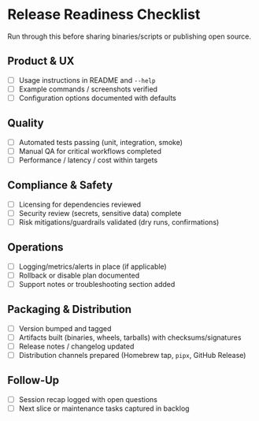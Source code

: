 # Release Readiness Checklist

Run through this before sharing binaries/scripts or publishing open source.

## Product & UX
- [ ] Usage instructions in README and `--help`
- [ ] Example commands / screenshots verified
- [ ] Configuration options documented with defaults

## Quality
- [ ] Automated tests passing (unit, integration, smoke)
- [ ] Manual QA for critical workflows completed
- [ ] Performance / latency / cost within targets

## Compliance & Safety
- [ ] Licensing for dependencies reviewed
- [ ] Security review (secrets, sensitive data) complete
- [ ] Risk mitigations/guardrails validated (dry runs, confirmations)

## Operations
- [ ] Logging/metrics/alerts in place (if applicable)
- [ ] Rollback or disable plan documented
- [ ] Support notes or troubleshooting section added

## Packaging & Distribution
- [ ] Version bumped and tagged
- [ ] Artifacts built (binaries, wheels, tarballs) with checksums/signatures
- [ ] Release notes / changelog updated
- [ ] Distribution channels prepared (Homebrew tap, `pipx`, GitHub Release)

## Follow-Up
- [ ] Session recap logged with open questions
- [ ] Next slice or maintenance tasks captured in backlog
